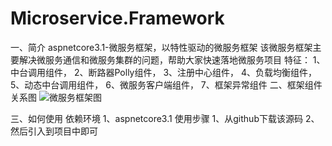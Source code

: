 # Microservice.Framework
一、简介
aspnetcore3.1-微服务框架，以特性驱动的微服务框架
该微服务框架主要解决微服务通信和微服务集群的问题，帮助大家快速落地微服务项目
特征：
1、中台调用组件，
2、断路器Polly组件，
3、注册中心组件，
4、负载均衡组件，
5、动态中台调用组件，
6、微服务客户端组件，
7、框架异常组件
二、框架组件关系图
![微服务框架图](https://user-images.githubusercontent.com/20025647/111111860-1349e600-859a-11eb-89c2-0c8d76a748e0.png)

三、如何使用
依赖环境
1、aspnetcore3.1
使用步骤
1、从github下载该源码
2、然后引入到项目中即可
